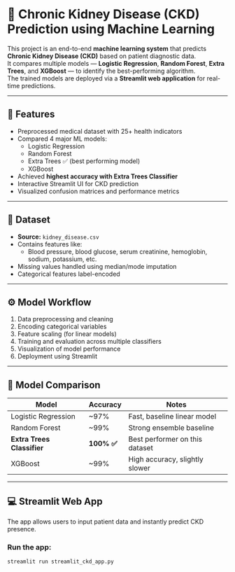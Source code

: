 # 🧠 Chronic Kidney Disease (CKD) Prediction using Machine Learning

This project is an end-to-end **machine learning system** that predicts **Chronic Kidney Disease (CKD)** based on patient diagnostic data.  
It compares multiple models — **Logistic Regression**, **Random Forest**, **Extra Trees**, and **XGBoost** — to identify the best-performing algorithm.  
The trained models are deployed via a **Streamlit web application** for real-time predictions.

---

## 🚀 Features
- Preprocessed medical dataset with 25+ health indicators
- Compared 4 major ML models:
  - Logistic Regression  
  - Random Forest  
  - Extra Trees ✅ (best performing model)  
  - XGBoost
- Achieved **highest accuracy with Extra Trees Classifier**
- Interactive Streamlit UI for CKD prediction
- Visualized confusion matrices and performance metrics

---

## 🧩 Dataset
- **Source:** `kidney_disease.csv`
- Contains features like:
  - Blood pressure, blood glucose, serum creatinine, hemoglobin, sodium, potassium, etc.
- Missing values handled using median/mode imputation
- Categorical features label-encoded

---

## ⚙️ Model Workflow
1. Data preprocessing and cleaning  
2. Encoding categorical variables  
3. Feature scaling (for linear models)  
4. Training and evaluation across multiple classifiers  
5. Visualization of model performance  
6. Deployment using Streamlit

---

## 🧮 Model Comparison

| Model | Accuracy | Notes |
|--------|-----------|--------|
| Logistic Regression | ~97% | Fast, baseline linear model |
| Random Forest | ~99% | Strong ensemble baseline |
| **Extra Trees Classifier** | **100% ✅** | Best performer on this dataset |
| XGBoost | ~99% | High accuracy, slightly slower |

---

## 💻 Streamlit Web App
The app allows users to input patient data and instantly predict CKD presence.

### Run the app:
```bash
streamlit run streamlit_ckd_app.py
